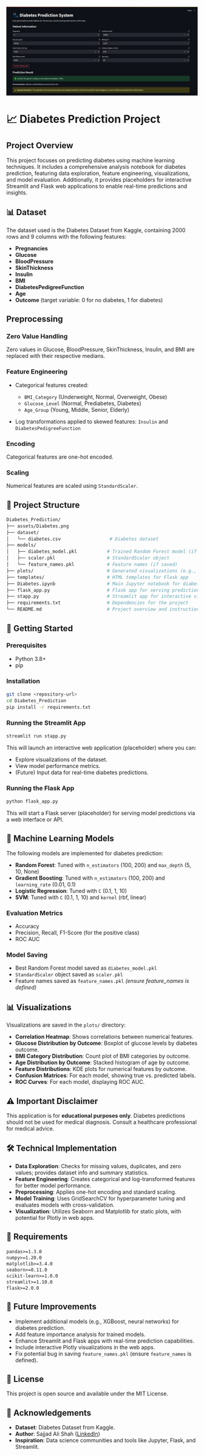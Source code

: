 ![Project Banner](assets/Diabetes.png)

# 📈 Diabetes Prediction Project

## Project Overview

This project focuses on predicting diabetes using machine learning techniques. It includes a comprehensive analysis notebook for diabetes prediction, featuring data exploration, feature engineering, visualizations, and model evaluation. Additionally, it provides placeholders for interactive Streamlit and Flask web applications to enable real-time predictions and insights.

## 📊 Dataset

The dataset used is the Diabetes Dataset from Kaggle, containing 2000 rows and 9 columns with the following features:

* **Pregnancies**
* **Glucose**
* **BloodPressure**
* **SkinThickness**
* **Insulin**
* **BMI**
* **DiabetesPedigreeFunction**
* **Age**
* **Outcome** (target variable: 0 for no diabetes, 1 for diabetes)

## Preprocessing

### Zero Value Handling

Zero values in Glucose, BloodPressure, SkinThickness, Insulin, and BMI are replaced with their respective medians.

### Feature Engineering

* Categorical features created:

  * `BMI_Category` (Underweight, Normal, Overweight, Obese)
  * `Glucose_Level` (Normal, Prediabetes, Diabetes)
  * `Age_Group` (Young, Middle, Senior, Elderly)
* Log transformations applied to skewed features: `Insulin` and `DiabetesPedigreeFunction`

### Encoding

Categorical features are one-hot encoded.

### Scaling

Numerical features are scaled using `StandardScaler`.

## 📁 Project Structure

```bash
Diabetes_Prediction/
├── assets/Diabetes.png
├── dataset/
│   └── diabetes.csv                  # Diabetes dataset
├── models/
│   ├── diabetes_model.pkl           # Trained Random Forest model (if saved)
│   ├── scaler.pkl                   # StandardScaler object
│   └── feature_names.pkl            # Feature names (if saved)
├── plots/                           # Generated visualizations (e.g., PNGs)
├── templates/                       # HTML templates for Flask app
├── Diabetes.ipynb                   # Main Jupyter notebook for diabetes 
├── flask_app.py                     # Flask app for serving predictions
├── stapp.py                         # Streamlit app for interactive visualization
├── requirements.txt                 # Dependencies for the project
└── README.md                        # Project overview and instructions
```

## 🚀 Getting Started

### Prerequisites

* Python 3.8+
* pip

### Installation

```bash
git clone <repository-url>
cd Diabetes_Prediction
pip install -r requirements.txt
```

### Running the Streamlit App

```bash
streamlit run stapp.py
```

This will launch an interactive web application (placeholder) where you can:

* Explore visualizations of the dataset.
* View model performance metrics.
* (Future) Input data for real-time diabetes predictions.

### Running the Flask App

```bash
python flask_app.py
```

This will start a Flask server (placeholder) for serving model predictions via a web interface or API.

## 🤖 Machine Learning Models

The following models are implemented for diabetes prediction:

* **Random Forest**: Tuned with `n_estimators` (100, 200) and `max_depth` (5, 10, None)
* **Gradient Boosting**: Tuned with `n_estimators` (100, 200) and `learning_rate` (0.01, 0.1)
* **Logistic Regression**: Tuned with `C` (0.1, 1, 10)
* **SVM**: Tuned with `C` (0.1, 1, 10) and `kernel` (rbf, linear)

### Evaluation Metrics

* Accuracy
* Precision, Recall, F1-Score (for the positive class)
* ROC AUC

### Model Saving

* Best Random Forest model saved as `diabetes_model.pkl`
* `StandardScaler` object saved as `scaler.pkl`
* Feature names saved as `feature_names.pkl` *(ensure feature\_names is defined)*

## 📊 Visualizations

Visualizations are saved in the `plots/` directory:

* **Correlation Heatmap**: Shows correlations between numerical features.
* **Glucose Distribution by Outcome**: Boxplot of glucose levels by diabetes outcome.
* **BMI Category Distribution**: Count plot of BMI categories by outcome.
* **Age Distribution by Outcome**: Stacked histogram of age by outcome.
* **Feature Distributions**: KDE plots for numerical features by outcome.
* **Confusion Matrices**: For each model, showing true vs. predicted labels.
* **ROC Curves**: For each model, displaying ROC AUC.

## ⚠️ Important Disclaimer

This application is for **educational purposes only**. Diabetes predictions should not be used for medical diagnosis. Consult a healthcare professional for medical advice.

## 🛠️ Technical Implementation

* **Data Exploration**: Checks for missing values, duplicates, and zero values; provides dataset info and summary statistics.
* **Feature Engineering**: Creates categorical and log-transformed features for better model performance.
* **Preprocessing**: Applies one-hot encoding and standard scaling.
* **Model Training**: Uses GridSearchCV for hyperparameter tuning and evaluates models with cross-validation.
* **Visualization**: Utilizes Seaborn and Matplotlib for static plots, with potential for Plotly in web apps.

## 📜 Requirements

```text
pandas>=1.3.0
numpy>=1.20.0
matplotlib>=3.4.0
seaborn>=0.11.0
scikit-learn>=1.0.0
streamlit>=1.10.0
flask>=2.0.0
```

## 📃 Future Improvements

* Implement additional models (e.g., XGBoost, neural networks) for diabetes prediction.
* Add feature importance analysis for trained models.
* Enhance Streamlit and Flask apps with real-time prediction capabilities.
* Include interactive Plotly visualizations in the web apps.
* Fix potential bug in saving `feature_names.pkl` (ensure `feature_names` is defined).

## 📜 License

This project is open source and available under the MIT License.

## 🙏 Acknowledgements

* **Dataset**: Diabetes Dataset from Kaggle.
* **Author**: Sajjad Ali Shah ([LinkedIn](https://www.linkedin.com/in/sajjad-ali-shah47/))
* **Inspiration**: Data science communities and tools like Jupyter, Flask, and Streamlit.
